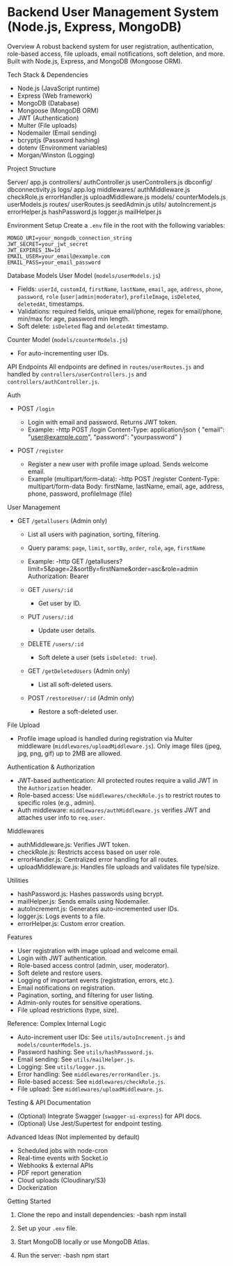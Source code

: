 # Backend User Management System (Node.js, Express, MongoDB)

 Overview
  A robust backend system for user registration, authentication, role-based access, file uploads, email notifications, soft deletion, and more. Built with Node.js, Express, and MongoDB (Mongoose ORM).



 Tech Stack & Dependencies
  - Node.js (JavaScript runtime)
  - Express (Web framework)
  - MongoDB (Database)
  - Mongoose (MongoDB ORM)
  - JWT (Authentication)
  - Multer (File uploads)
  - Nodemailer (Email sending)
  - bcryptjs (Password hashing)
  - dotenv (Environment variables)
  - Morgan/Winston (Logging)


 Project Structure

  Server/
    app.js
    controllers/
      authController.js
      userControllers.js
    dbconfig/
      dbconnectivity.js
    logs/
      app.log
    middlewares/
      authMiddleware.js
      checkRole.js
      errorHandler.js
      uploadMiddleware.js
    models/
      counterModels.js
      userModels.js
    routes/
      userRoutes.js
    seedAdmin.js
    utils/
      autoIncrement.js
      errorHelper.js
      hashPassword.js
      logger.js
      mailHelper.js




 Environment Setup
  Create a `.env` file in the root with the following variables:

    MONGO_URI=your_mongodb_connection_string
    JWT_SECRET=your_jwt_secret
    JWT_EXPIRES_IN=1d
    EMAIL_USER=your_email@example.com
    EMAIL_PASS=your_email_password




 Database Models
  User Model (`models/userModels.js`)
  - Fields: `userId`, `customId`, `firstName`, `lastName`, `email`, `age`, `address`, `phone`, `password`, `role` (`user|admin|moderator`), `profileImage`, `isDeleted`, `deletedAt`, timestamps.
  - Validations: required fields, unique email/phone, regex for email/phone, min/max for age, password min length.
  - Soft delete: `isDeleted` flag and `deletedAt` timestamp.

 Counter Model (`models/counterModels.js`)
  - For auto-incrementing user IDs.



 API Endpoints
  All endpoints are defined in `routes/userRoutes.js` and handled by `controllers/userControllers.js` and `controllers/authController.js`.

 Auth
- POST `/login`
  - Login with email and password. Returns JWT token.
  - Example:
    -http
    POST /login
    Content-Type: application/json
    {
      "email": "user@example.com",
      "password": "yourpassword"
    }
    

- POST `/register`
  - Register a new user with profile image upload. Sends welcome email.
  - Example (multipart/form-data):
    -http
    POST /register
    Content-Type: multipart/form-data
    Body: firstName, lastName, email, age, address, phone, password, profileImage (file)
    

 User Management
- GET `/getallusers` (Admin only)
  - List all users with pagination, sorting, filtering.
  - Query params: `page`, `limit`, `sortBy`, `order`, `role`, `age`, `firstName`
  - Example:
    -http
    GET /getallusers?limit=5&page=2&sortBy=firstName&order=asc&role=admin
    Authorization: Bearer <token>
    

  - GET `/users/:id`
    - Get user by ID.

  - PUT `/users/:id`
    - Update user details.

  - DELETE `/users/:id`
    - Soft delete a user (sets `isDeleted: true`).

  - GET `/getDeletedUsers` (Admin only)
    - List all soft-deleted users.

  - POST `/restoreUser/:id` (Admin only)
    - Restore a soft-deleted user.

 File Upload
  - Profile image upload is handled during registration via Multer middleware (`middlewares/uploadMiddleware.js`). Only image files (jpeg, jpg, png, gif) up to 2MB are allowed.



 Authentication & Authorization
  - JWT-based authentication: All protected routes require a valid JWT in the `Authorization` header.
  - Role-based access: Use `middlewares/checkRole.js` to restrict routes to specific roles (e.g., admin).
  - Auth middleware: `middlewares/authMiddleware.js` verifies JWT and attaches user info to `req.user`.



 Middlewares
  - authMiddleware.js: Verifies JWT token.
  - checkRole.js: Restricts access based on user role.
  - errorHandler.js: Centralized error handling for all routes.
  - uploadMiddleware.js: Handles file uploads and validates file type/size.



 Utilities
  - hashPassword.js: Hashes passwords using bcrypt.
  - mailHelper.js: Sends emails using Nodemailer.
  - autoIncrement.js: Generates auto-incremented user IDs.
  - logger.js: Logs events to a file.
  - errorHelper.js: Custom error creation.



 Features
  - User registration with image upload and welcome email.
  - Login with JWT authentication.
  - Role-based access control (admin, user, moderator).
  - Soft delete and restore users.
  - Logging of important events (registration, errors, etc.).
  - Email notifications on registration.
  - Pagination, sorting, and filtering for user listing.
  - Admin-only routes for sensitive operations.
  - File upload restrictions (type, size).



 Reference: Complex Internal Logic
  - Auto-increment user IDs: See `utils/autoIncrement.js` and `models/counterModels.js`.
  - Password hashing: See `utils/hashPassword.js`.
  - Email sending: See `utils/mailHelper.js`.
  - Logging: See `utils/logger.js`.
  - Error handling: See `middlewares/errorHandler.js`.
  - Role-based access: See `middlewares/checkRole.js`.
  - File upload: See `middlewares/uploadMiddleware.js`.



 Testing & API Documentation
  - (Optional) Integrate Swagger (`swagger-ui-express`) for API docs.
  - (Optional) Use Jest/Supertest for endpoint testing.



 Advanced Ideas (Not implemented by default)
  - Scheduled jobs with node-cron
  - Real-time events with Socket.io
  - Webhooks & external APIs
  - PDF report generation
  - Cloud uploads (Cloudinary/S3)
  - Dockerization



 Getting Started
  1. Clone the repo and install dependencies:
    -bash
    npm install
    
  2. Set up your `.env` file.
  3. Start MongoDB locally or use MongoDB Atlas.
  4. Run the server:
    -bash
    npm start
   



